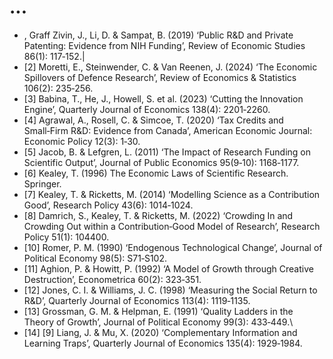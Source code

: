 # ...

- , Graff Zivin, J., Li, D. & Sampat, B. (2019) ‘Public R&D and Private Patenting: Evidence from NIH Funding’, Review of Economic Studies 86(1): 117‑152.|
- [2] Moretti, E., Steinwender, C. & Van Reenen, J. (2024) ‘The Economic Spillovers of Defence Research’, Review of Economics & Statistics 106(2): 235‑256.
- [3] Babina, T., He, J., Howell, S. et al. (2023) ‘Cutting the Innovation Engine’, Quarterly Journal of Economics 138(4): 2201‑2260.
- [4] Agrawal, A., Rosell, C. & Simcoe, T. (2020) ‘Tax Credits and Small‑Firm R&D: Evidence from Canada’, American Economic Journal: Economic Policy 12(3): 1‑30.
- [5] Jacob, B. & Lefgren, L. (2011) ‘The Impact of Research Funding on Scientific Output’, Journal of Public Economics 95(9‑10): 1168‑1177.
- [6] Kealey, T. (1996) The Economic Laws of Scientific Research. Springer.
- [7] Kealey, T. & Ricketts, M. (2014) ‘Modelling Science as a Contribution Good’, Research Policy 43(6): 1014‑1024.
- [8] Damrich, S., Kealey, T. & Ricketts, M. (2022) ‘Crowding In and Crowding Out within a Contribution‑Good Model of Research’, Research Policy 51(1): 104400.
- [10] Romer, P. M. (1990) ‘Endogenous Technological Change’, Journal of Political Economy 98(5): S71‑S102.
- [11] Aghion, P. & Howitt, P. (1992) ‘A Model of Growth through Creative Destruction’, Econometrica 60(2): 323‑351.
- [12] Jones, C. I. & Williams, J. C. (1998) ‘Measuring the Social Return to R&D’, Quarterly Journal of Economics 113(4): 1119‑1135.
- [13] Grossman, G. M. & Helpman, E. (1991) ‘Quality Ladders in the Theory of Growth’, Journal of Political Economy 99(3): 433‑449.\
- [14] [9] Liang, J. & Mu, X. (2020) ‘Complementary Information and Learning Traps’, Quarterly Journal of Economics 135(4): 1929‑1984.

